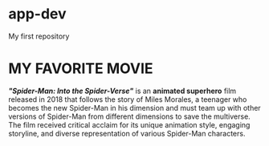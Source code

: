 # app-dev
My first repository

# MY FAVORITE MOVIE
***"Spider-Man: Into the Spider-Verse"*** is an **animated superhero** film released in 2018 that follows the story of Miles Morales, a teenager who becomes the new Spider-Man in his dimension and must team up with other versions of Spider-Man from different dimensions to save the multiverse. The film received critical acclaim for its unique animation style, engaging storyline, and diverse representation of various Spider-Man characters.
